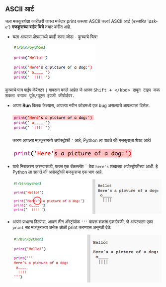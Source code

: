 ## ASCII आर्ट

चला मजकूरापेक्षा काहीतरी जास्त मजेदार print करूयाः ASCII कला! ASCII आर्ट (उच्चारित '*ask-e*') **मजकूराच्या बाहेर चित्रे** तयार करीत आहे.

+ चला आपल्या प्रोग्राममध्ये काही कला जोडा - कुत्र्याचे चित्र!
    
    ![screenshot](images/me-dog.png)

कुत्र्याचे पाय पाईप कॅरेक्टर `|` वापरून बनले आहेत जे आपण <kbd>Shift + \</kbd> दाबून टाइप करू शकता बर्‍याच यूके/यूएस इंग्रजी कीबोर्डवर.

+ आपण **Run** क्लिक केल्यास, आपल्या नवीन कोडमध्ये एक bug असल्याचे आपल्याला दिसेल.
    
    ![screenshot](images/me-dog-bug.png)
    
    कारण आपल्या मजकूरामध्ये अपोस्ट्रोफी `'` आहे, Python ला वाटते की मजकूराचा शेवट आहे!
    
    ![screenshot](images/me-dog-quote.png)

+ याचे निराकरण करण्यासाठी, फक्त एक बॅकस्लॅश `` ठेवा `here's` शब्दाच्या अपोस्ट्रोफीच्या आधी. हे Python ला सांगते की अपोस्ट्रोफी मजकूराचा एक भाग आहे.
    
    ![screenshot](images/me-dog-bug-fix.png)

+ आपण प्राधान्य दिल्यास, आपण तीन अ‍ॅस्ट्रॉपॉफ `'''` वापरू शकता एकाऐवजी, जे आपल्याला एका `print` सह मजकूराच्या अनेक ओळी print करण्यास अनुमती देते:
    
    ![screenshot](images/me-dog-triple-quote.png)